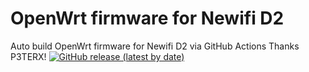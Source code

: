 # OpenWrt firmware for Newifi D2

Auto build OpenWrt firmware for Newifi D2 via GitHub Actions
Thanks P3TERX!
[![GitHub release (latest by date)](https://img.shields.io/github/v/release/P3TERX/OpenWrt-Newifi_D2?style=for-the-badge&label=Download)](https://github.com/P3TERX/OpenWrt-Newifi_D2/releases/latest)
